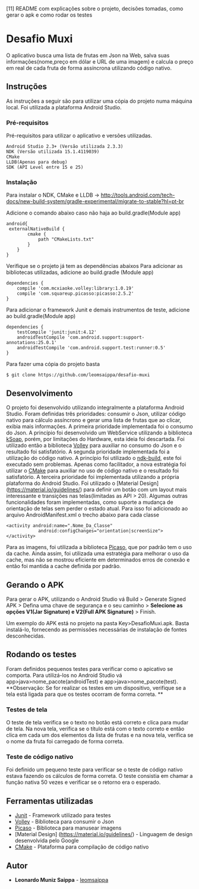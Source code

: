 [11] README com explicações sobre o projeto, decisões tomadas, como gerar o apk e como rodar os testes


# Desafio Muxi

O aplicativo busca uma lista de frutas em Json na Web, salva suas informações(nome,preço em dólar e URL de uma imagem) e calcula o preço em real de cada fruta de forma assíncrona utilizando código nativo.

## Instruções

As instruções a seguir são para utilizar uma cópia do projeto numa máquina local. Foi utilizada a plataforma Android Studio.

### Pré-requisitos

Pré-requisitos para utilizar o aplicativo e versões utilizadas. 

```
Android Studio 2.3+ (Versão utilizada 2.3.3)
NDK (Versão utilizada 15.1.4119039)
CMake
LLDB(Apenas para debug)
SDK (API Level entre 15 e 25)
```

### Instalação

Para instalar o NDK, CMake e LLDB -> http://tools.android.com/tech-docs/new-build-system/gradle-experimental/migrate-to-stable?hl=pt-br

Adicione o comando abaixo caso não haja ao build.gradle(Module app)
```
android{
 externalNativeBuild {
        cmake {
            path "CMakeLists.txt"
        }
    }
}

```

Verifique se o projeto já tem as dependências abaixos
Para adicionar as bibliotecas utilizadas, adicione ao build.gradle (Module app)
```
dependencies {
    compile 'com.mcxiaoke.volley:library:1.0.19'
    compile 'com.squareup.picasso:picasso:2.5.2'
}

```

Para adicionar o framework Junit e demais instrumentos de teste, adicione ao build.gradle(Module app)
```
dependencies {
    testCompile 'junit:junit:4.12'
    androidTestCompile 'com.android.support:support-annotations:25.0.1'
    androidTestCompile 'com.android.support.test:runner:0.5'
}
```

Para fazer uma cópia do projeto basta

```
$ git clone https://github.com/leomsaippa/desafio-muxi
```

## Desenvolvimento

O projeto foi desenvolvido utilizando integralmente a plataforma Android Studio. Foram definidas três prioridades: consumir o Json, utilizar código nativo para cálculo assíncrono e gerar uma lista de frutas que ao clicar, exibia mais informações.
A primeira prioridade implementada foi o consumo do Json. A princípio foi desenvolvido um WebService utilizando a biblioteca [kSoap](http://kobjects.org/ksoap2/index.html), porém, por limitações do Hardware, esta ideia foi descartada. 
Foi utilizado então a biblioteca [Volley](https://developer.android.com/training/volley/index.html) para auxiliar no consumo do Json e o resultado foi satisfatório.
A segunda prioridade implementada foi a utilização do código nativo. A princípio foi utilizado o [ndk-build](https://developer.android.com/ndk/guides/index.html?hl=pt-br), este foi executado sem problemas.
Apenas como facilitador, a nova estratégia foi utilizar o [CMake](https://cmake.org/) para auxiliar no uso de código nativo e o resultado foi satisfatório.
A terceira prioridade foi implementada utilizando a própria plataforma do Android Studio. Foi utilizado o [Material Design] (https://material.io/guidelines/) para definir um botão com um layout mais interessante e transições nas telas(limitadas as API > 20).
Algumas outras funcionalidades foram implementadas, como suporte a mudança de orientação de telas sem perder o estado atual.
Para isso foi adicionado ao arquivo AndroidManifest.xml o trecho abaixo para cada classe
```
<activity android:name=".Nome_Da_Classe"
            android:configChanges="orientation|screenSize">
</activity>
```
Para as imagens, foi utilizada a biblioteca [Picaso](http://square.github.io/picasso/), que por padrão tem o uso da cache. Ainda assim, foi utilizada uma estratégia para melhorar o uso da cache, mas não se mostrou eficiente em determinados erros de conexão e então foi mantida a cache definida por padrão.


## Gerando o APK

Para gerar o APK, utilizando o Android Studio vá Build > Generate Signed APK > Defina uma chave de segurança e o seu caminho > **Selecione as opções V1(Jar Signature) e V2(Full APK Signature)** > Finish.
  
Um exemplo do APK está no projeto na pasta Key>DesafioMuxi.apk. Basta instalá-lo, fornecendo as permissões necessárias de instalação de fontes desconhecidas.
## Rodando os testes

Foram definidos pequenos testes para verificar como o apicativo se comporta. Para utilizá-los no Android Studio vá app>java>nome_pacote(androidTest) e app>java>nome_pacote(test).
**Observação: Se for realizar os testes em um dispositivo, verifique se a tela está ligada para que os testes ocorram de forma correta. **

### Testes de tela

O teste de tela verifica se o texto no botão está correto e clica para mudar de tela. Na nova tela, verifica se o título está com o texto correto e então clica em cada um dos elementos da lista de frutas e na nova tela, verifica se o nome da fruta foi carregado de forma correta.


### Teste de código nativo

Foi definido um pequeno teste para verificar se o teste de código nativo estava fazendo os cálculos de forma correta. O teste consistia em chamar a função nativa 50 vezes e verificar se o retorno era o esperado.


## Ferramentas utilizadas

* [Junit](http://junit.org/junit4/) - Framework utilizado para testes
* [Volley](https://developer.android.com/training/volley/index.html) - Biblioteca para consumir o Json
* [Picaso](http://square.github.io/picasso/) - Biblioteca para manusear imagens 
* [Material Design] (https://material.io/guidelines/) - Linguagem de design desenvolvida pelo Google 
* [CMake](https://cmake.org/) - Plataforma para compilação de código nativo


## Autor

* **Leonardo Muniz Saippa** - [leomsaippa](https://github.com/leomsaippa)


